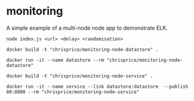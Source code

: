 # monitoring
A simple example of a multi-node node app to demonstrate ELK.

```
node index.js <url> <delay> <randomisation>
```

```
docker build -t "chrisprice/monitoring-node-datastore" .

docker run -it --name datastore --rm "chrisprice/monitoring-node-datastore"

docker build -t "chrisprice/monitoring-node-service" .

docker run -it --name service --link datastore:datastore  --publish 80:8080 --rm "chrisprice/monitoring-node-service"
```